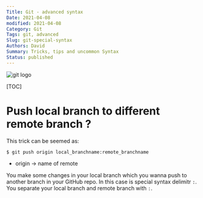 ```yaml
---
Title: Git - advanced syntax
Date: 2021-04-08
modified: 2021-04-08
Category: Git
Tags: git, advanced
Slug: git-special-syntax
Authors: David
Summary: Tricks, tips and uncommon Syntax
Status: published
---
```


![git logo]({static}/images/git_logo.jpg)

[TOC]


# Push local branch to different remote branch ?

This trick can be seemed as:

```shell
$ git push origin local_branchname:remote_branchname
```

- origin -> name of remote


You make some changes in your local branch which you wanna push to another branch in your GitHub repo. In this case is special syntax delimitr `:`. You separate your local branch and remote branch with `:`.